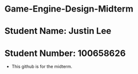 # Game-Engine-Design-Midterm
# Student Name: Justin Lee 
# Student Number: 100658626

- This github is for the midterm.
